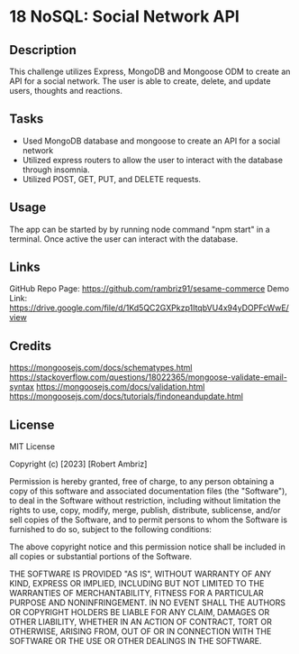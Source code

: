 # 18 NoSQL: Social Network API

## Description

This challenge utilizes Express, MongoDB and Mongoose ODM to create an API for a social network. The user is able to create, delete, and update users, thoughts and reactions.

## Tasks

- Used MongoDB database and mongoose to create an API for a social network
- Utilized express routers to allow the user to interact with the database through insomnia.
- Utilized POST, GET, PUT, and DELETE requests.

## Usage

The app can be started by by running node command "npm start" in a terminal. Once active the user can interact with the database.

## Links

GitHub Repo Page: https://github.com/rambriz91/sesame-commerce
Demo Link: https://drive.google.com/file/d/1Kd5QC2GXPkzp1ItqbVU4x94yDOPFcWwE/view

## Credits

https://mongoosejs.com/docs/schematypes.html
https://stackoverflow.com/questions/18022365/mongoose-validate-email-syntax
https://mongoosejs.com/docs/validation.html
https://mongoosejs.com/docs/tutorials/findoneandupdate.html

## License

MIT License

Copyright (c) [2023] [Robert Ambriz]

Permission is hereby granted, free of charge, to any person obtaining a copy
of this software and associated documentation files (the "Software"), to deal
in the Software without restriction, including without limitation the rights
to use, copy, modify, merge, publish, distribute, sublicense, and/or sell
copies of the Software, and to permit persons to whom the Software is
furnished to do so, subject to the following conditions:

The above copyright notice and this permission notice shall be included in all
copies or substantial portions of the Software.

THE SOFTWARE IS PROVIDED "AS IS", WITHOUT WARRANTY OF ANY KIND, EXPRESS OR
IMPLIED, INCLUDING BUT NOT LIMITED TO THE WARRANTIES OF MERCHANTABILITY,
FITNESS FOR A PARTICULAR PURPOSE AND NONINFRINGEMENT. IN NO EVENT SHALL THE
AUTHORS OR COPYRIGHT HOLDERS BE LIABLE FOR ANY CLAIM, DAMAGES OR OTHER
LIABILITY, WHETHER IN AN ACTION OF CONTRACT, TORT OR OTHERWISE, ARISING FROM,
OUT OF OR IN CONNECTION WITH THE SOFTWARE OR THE USE OR OTHER DEALINGS IN THE
SOFTWARE.
